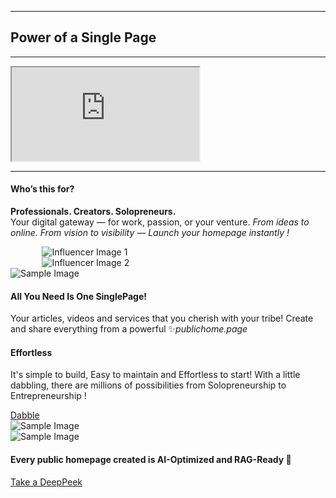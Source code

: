 <hr>
<div class="row justify-content-center mb-4">
  <div class="col-12 text-center">
    <h2 class="display-6">Power of a Single Page</h2>
<hr>
  </div>
</div>

<div class="row justify-content-center">
  <div class="col-12 col-md-10 col-lg-8">
    <div class="ratio ratio-16x9">
      <iframe src="https://www.youtube.com/embed/LeXSrEMXvQk" 
              allowfullscreen
              class="rounded shadow-sm"></iframe>
    </div>
  </div>
</div>
<hr>
<div class="container my-5">
<!-- Row 1 -->
  <!-- Row 1 with Image Slideshow -->
<div class="row align-items-center mb-4">
  <div class="col-md-6 text-center text-md-start">
    <h4 class="text-success">Who’s this for?</h4>
    <p><b class="text-warning">Professionals. Creators. Solopreneurs.</b><br>
    Your digital gateway — for work, passion, or your venture. <i>From ideas to online. From vision to visibility — Launch your homepage instantly !</i></p>
  </div>
  <div class="col-md-6 text-center">
    <div id="simpleCarousel" class="carousel slide" data-bs-ride="carousel">
      <div class="carousel-inner rounded" style="max-width: 80%; margin: 0 auto;">
        <div class="carousel-item active">
          <img src="https://cdn.jsdelivr.net/gh/publichomepage/my@main/assets/influencer_1.png" 
               class="d-block w-100 img-fluid rounded border border-1 border-success" 
               alt="Influencer Image 1">
        </div>
        <div class="carousel-item">
          <img src="https://cdn.jsdelivr.net/gh/publichomepage/my@main/assets/video-influencer_2.png" 
               class="d-block w-100 img-fluid rounded border border-1 border-success" 
               alt="Influencer Image 2">
        </div>
      </div>
    </div>
  </div>
</div>

  <!-- Row 2 -->
  <div class="row align-items-center mb-4">
    <div class="col-md-6 text-center">
      <img src="https://cdn.jsdelivr.net/gh/publichomepage/my@main/assets/designer.png" 
           alt="Sample Image" 
           class="img-fluid rounded">
    </div>
    <div class="col-md-6 text-center ">
      <h4 class="text-success">All You Need Is One SinglePage!</h4>
      <p>Your articles, videos and services that you cherish with your tribe! Create and share everything from a powerful ✨<i class="text-warning">publichome.page</i></p>
    </div>
  </div>

<!-- Row 3 -->
<div class="row align-items-center">
  <div class="col text-center">
    <h4 class="text-success">Effortless</h4>
    <p>It's simple to build, Easy to maintain and Effortless to start! With a little dabbling, there are millions of possibilities from Solopreneurship to Entrepreneurship&nbsp;!</p>
    <a href="/dabble" class="btn btn-warning px-4">Dabble</a>
  </div>
  <div class="col text-center">
    <img src="https://cdn.jsdelivr.net/gh/publichomepage/my@main/assets/happy-news.png" class="img-fluid rounded border border-1 border-success" alt="Sample Image" style="max-width: 80%; margin: 0 auto;">
  </div>
</div>
</div>

<div class="container px-lg-5 d-flex h-100 align-items-center justify-content-center">
            <div class="row align-items-center mb-4 g-3">
                <div class="col text-center">
                    <img src="https://cdn.jsdelivr.net/gh/publichomepage/my@main/assets/ai-agent.png" alt="Sample Image" class="img-fluid rounded">
                </div>
<h4 class="text-center">Every public homepage created is AI-Optimized and RAG-Ready 🎉</h4>
<a href="https://chromewebstore.google.com/detail/deeppage/ohdjgphdgjdfmiamnjiooeifjanphhcg?hl=en" target="_blank" class="text-center">Take a DeepPeek</a>
</div>
</div>
